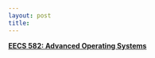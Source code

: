 ```yaml
---
layout: post
title:
---
```


<p class="message">

 <a href="{{ site.baseurl }}teaching"> <b> EECS 582: Advanced Operating Systems </b> </a>
 </p>
